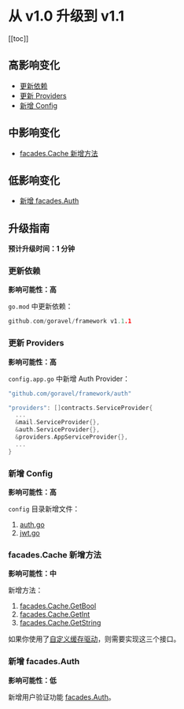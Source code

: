 # 从 v1.0 升级到 v1.1

[[toc]]

## 高影响变化

- [更新依赖](#更新依赖)
- [更新 Providers](#更新-Providers)
- [新增 Config](#新增-Config)

## 中影响变化

- [facades.Cache 新增方法](facades.Cache-新增方法)

## 低影响变化

- [新增 facades.Auth](#新增-facades.Auth)

## 升级指南

**预计升级时间：1 分钟**

### 更新依赖

**影响可能性：高**

`go.mod` 中更新依赖：

```go
github.com/goravel/framework v1.1.1
```

### 更新 Providers

**影响可能性：高**

`config.app.go` 中新增 Auth Provider：

```go
"github.com/goravel/framework/auth"

"providers": []contracts.ServiceProvider{
  ...
  &mail.ServiceProvider{},
  &auth.ServiceProvider{},
  &providers.AppServiceProvider{},
  ...
}
```

### 新增 Config

**影响可能性：高**

`config` 目录新增文件：

1. [auth.go](https://github.com/goravel/goravel/blob/v1.1.1/config/auth.go)
2. [jwt.go](https://github.com/goravel/goravel/blob/v1.1.1/config/jwt.go)

### facades.Cache 新增方法

**影响可能性：中**

新增方法：

1. [facades.Cache.GetBool](https://github.com/goravel/framework/blob/87c7fa9b95e45fcf4f88a502f1a1adc213527ae1/contracts/cache/store.go#L9)
2. [facades.Cache.GetInt](https://github.com/goravel/framework/blob/87c7fa9b95e45fcf4f88a502f1a1adc213527ae1/contracts/cache/store.go#L10)
3. [facades.Cache.GetString](https://github.com/goravel/framework/blob/87c7fa9b95e45fcf4f88a502f1a1adc213527ae1/contracts/cache/store.go#L11)

如果你使用了[自定义缓存驱动](https://github.com/goravel/docs/blob/master/zh/digging-deeper/cache.md#%E6%B7%BB%E5%8A%A0%E8%87%AA%E5%AE%9A%E4%B9%89%E7%BC%93%E5%AD%98%E9%A9%B1%E5%8A%A8)，则需要实现这三个接口。

### 新增 facades.Auth

**影响可能性：低**

新增用户验证功能 [facades.Auth](../digging-deeper/auth.md)。
